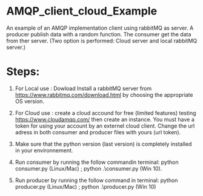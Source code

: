 # AMQP_client_cloud_Example
An example of an AMQP implementation client using rabbitMQ as server. A producer publish data with a random function. The consumer get the data from ther server. (Two option is performed: Cloud server and local rabbitMQ server.)

# Steps:
1. For Local use : Dowload Install a rabbitMQ server from https://www.rabbitmq.com/download.html by choosing the appropriate OS version.
2. For Cloud use : create a cloud accound for free (limited features) testing https://www.cloudamqp.com/ then create an instance. You must have a token for using your account by an externel cloud client. 
Change the url adress in both consumer and producer files with yours (url token).
3. Make sure that the python version (last version) is completely installed in your environnement.
4. Run consumer by running the follow commandin terminal:
   python consumer.py (Linux/Mac) ;  python .\consumer.py (Win 10).
   
5. Run producer by running the follow command in terminal:
   python producer.py (Linux/Mac) ;  python .\producer.py (Win 10)
